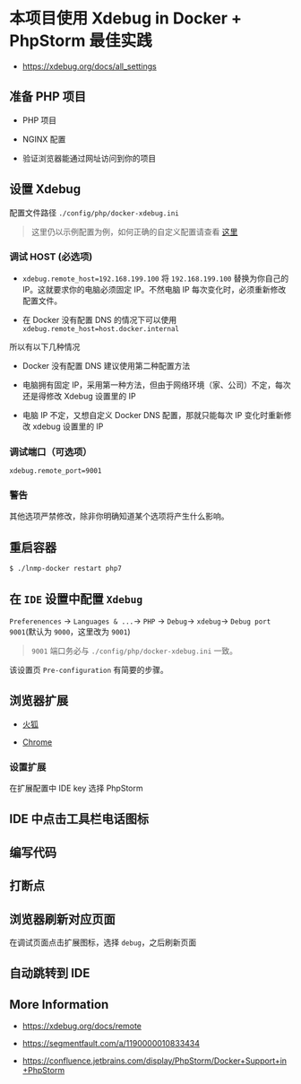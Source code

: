 # 本项目使用 Xdebug in Docker + PhpStorm 最佳实践

* https://xdebug.org/docs/all_settings

## 准备 PHP 项目

* PHP 项目

* NGINX 配置

* 验证浏览器能通过网址访问到你的项目

## 设置 Xdebug

配置文件路径 `./config/php/docker-xdebug.ini`

> 这里仍以示例配置为例，如何正确的自定义配置请查看 [这里](config.md)

### 调试 HOST (必选项)

* `xdebug.remote_host=192.168.199.100` 将 `192.168.199.100` 替换为你自己的 IP。这就要求你的电脑必须固定 IP。不然电脑 IP 每次变化时，必须重新修改配置文件。

* 在 Docker 没有配置 DNS 的情况下可以使用 `xdebug.remote_host=host.docker.internal`

所以有以下几种情况

* Docker 没有配置 DNS 建议使用第二种配置方法

* 电脑拥有固定 IP，采用第一种方法，但由于网络环境（家、公司）不定，每次还是得修改 Xdebug 设置里的 IP

* 电脑 IP 不定，又想自定义 Docker DNS 配置，那就只能每次 IP 变化时重新修改 xdebug 设置里的 IP

### 调试端口（可选项）

`xdebug.remote_port=9001`

### 警告

其他选项严禁修改，除非你明确知道某个选项将产生什么影响。

## 重启容器

```bash
$ ./lnmp-docker restart php7
```

## 在 `IDE` 设置中配置 `Xdebug`

`Preferenences` -> `Languages & ...`-> `PHP` -> `Debug`-> `xdebug`-> `Debug port 9001`(默认为 `9000`，这里改为 `9001`)

> `9001` 端口务必与 `./config/php/docker-xdebug.ini` 一致。

该设置页 `Pre-configuration` 有简要的步骤。

## 浏览器扩展

* [火狐](https://github.com/BrianGilbert/xdebug-helper-for-firefox)

* [Chrome](https://github.com/mac-cain13/xdebug-helper-for-chrome)

### 设置扩展

在扩展配置中 IDE key 选择 PhpStorm

## IDE 中点击工具栏电话图标

## 编写代码

## 打断点

## 浏览器刷新对应页面

在调试页面点击扩展图标，选择 `debug`，之后刷新页面

## 自动跳转到 IDE

## More Information

* https://xdebug.org/docs/remote

* https://segmentfault.com/a/1190000010833434

* https://confluence.jetbrains.com/display/PhpStorm/Docker+Support+in+PhpStorm
